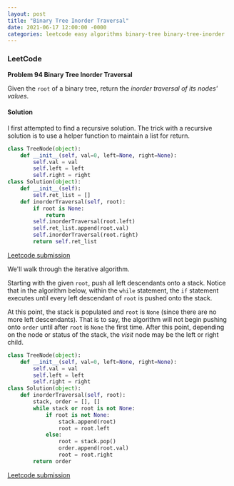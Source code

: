 ```yaml
---
layout: post
title: "Binary Tree Inorder Traversal"
date: 2021-06-17 12:00:00 -0000
categories: leetcode easy algorithms binary-tree binary-tree-inorder 
---
```


### LeetCode

**Problem 94 Binary Tree Inorder Traversal**

Given the `root` of a binary tree, return the *inorder traversal of its nodes' values*.

#### Solution

I first attempted to find a recursive solution. The trick with a recursive solution is to use a helper function to maintain a list for return.

```python
class TreeNode(object):
    def __init__(self, val=0, left=None, right=None):
        self.val = val
        self.left = left
        self.right = right
class Solution(object):
    def __init__(self):
        self.ret_list = []
    def inorderTraversal(self, root):
        if root is None:
            return
        self.inorderTraversal(root.left)
        self.ret_list.append(root.val)
        self.inorderTraversal(root.right)
        return self.ret_list
```

[Leetcode submission](https://leetcode.com/submissions/detail/511733354/)

We'll walk through the iterative algorithm. 

Starting with the given `root`, push all left descendants onto a stack. Notice that in the algorithm below, within the `while` statement, the `if` statement executes until every left descendant of `root` is pushed onto the stack.

At this point, the stack is populated and `root` is `None` (since there are no more left descendants). That is to say, the algorithm will not begin pushing onto `order` until after `root` is `None` the first time. After this point, depending on the node or status of the stack, the *visit* node may be the left or right child.

```python
class TreeNode(object):
    def __init__(self, val=0, left=None, right=None):
        self.val = val
        self.left = left
        self.right = right
class Solution(object):
    def inorderTraversal(self, root):
        stack, order = [], []
        while stack or root is not None:
            if root is not None:
                stack.append(root)
                root = root.left
            else:
                root = stack.pop()
                order.append(root.val)
                root = root.right
        return order

```
[Leetcode submission](https://leetcode.com/submissions/detail/511783767/)


